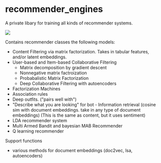 # recommender_engines
A private libary for training all kinds of recommender systems.

![](https://media.giphy.com/media/CIJsP7PsWvZM4/giphy.gif)


Contains recommender classes the following models:

- Content Filtering via matrix factorization. Takes in tabular features, and/or latent embeddings. 
- User-based and Item-based Collaborative Filtering
  * Matrix decomposition by gradient descent
  * Nonnegative matrix factroization
  * Probabalistic Matrix Factorization
  * Deep Collaborative Filtering with autoencoders
- Factorization Machines
- Association rules
- Deep outfits. ("pairs well with")
- "Describe what you are looking" for bot - Information retrieval (cosine sim with document embeddings. take in any type of document embeddings) (This is the same as content, but it uses sentiment)
- LDA recommender system
- Multi Armed Bandit and bayesian MAB Recommender
 - Q learning recommender

Support functions
- various methods for document embeddings (doc2vec, lsa, autoencoders)
